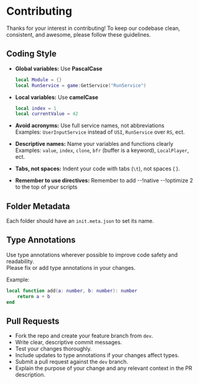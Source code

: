# Contributing
Thanks for your interest in contributing! To keep our codebase clean, consistent, and awesome, please follow these guidelines.

## Coding Style

- **Global variables:** Use **PascalCase**  
  ```lua
  local Module = {}
  local RunService = game:GetService("RunService")
  ```
- **Local variables:** Use **camelCase**  
  ```lua
  local index = 1
  local currentValue = 42
  ```
- **Avoid acronyms:** Use full service names, not abbreviations  
  Examples: `UserInputService` instead of `USI`, `RunService` over `RS`, ect.

- **Descriptive names:** Name your variables and functions clearly
  Examples: `value`, `index`, `clone`, `bfr` (buffer is a keyword), `LocalPlayer`, ect.

- **Tabs, not spaces:**
Indent your code with tabs (`\t`), not spaces (    ).

- **Remember to use directives:** Remember to add --!native --!optimize 2 to the top of your scripts

## Folder Metadata

Each folder should have an `init.meta.json` to set its name.  

## Type Annotations

Use type annotations wherever possible to improve code safety and readability.  
Please fix or add type annotations in your changes.

Example:

```lua
local function add(a: number, b: number): number
    return a + b
end
```

## Pull Requests

- Fork the repo and create your feature branch from `dev`.
- Write clear, descriptive commit messages.
- Test your changes thoroughly.
- Include updates to type annotations if your changes affect types.
- Submit a pull request against the `dev` branch.
- Explain the purpose of your change and any relevant context in the PR description.